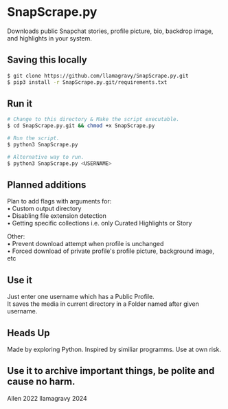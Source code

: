 # SnapScrape.py
Downloads public Snapchat stories, profile picture, bio, backdrop image, and highlights in your system.

## Saving this locally
```bash
$ git clone https://github.com/llamagravy/SnapScrape.py.git
$ pip3 install -r SnapScrape.py.git/requirements.txt
```

## Run it
```bash
# Change to this directory & Make the script executable.
$ cd SnapScrape.py.git && chmod +x SnapScrape.py

# Run the script.
$ python3 SnapScrape.py

# Alternative way to run.
$ python3 SnapScrape.py <USERNAME>
```
## Planned additions
Plan to add flags with arguments for:  
• Custom output directory  
• Disabling file extension detection  
• Getting specific collections i.e. only Curated Highlights or Story  
  
Other:  
• Prevent download attempt when profile is unchanged   
• Forced download of private profile's profile picture, background image, etc  

## Use it
Just enter one username which has a Public Profile.  
It saves the media in current directory in a Folder named after given username.  


## Heads Up
Made by exploring Python. Inspired by similiar programms. Use at own risk.

## Use it to archive important things, be polite and cause no harm.



Allen 2022
llamagravy 2024
